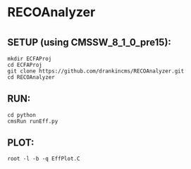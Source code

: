 # RECOAnalyzer
#
## SETUP (using CMSSW_8_1_0_pre15):

```
mkdir ECFAProj
cd ECFAProj
git clone https://github.com/drankincms/RECOAnalyzer.git
cd RECOAnalyzer
```

## RUN:
```
cd python
cmsRun runEff.py
```
## PLOT:
```
root -l -b -q EffPlot.C
```
